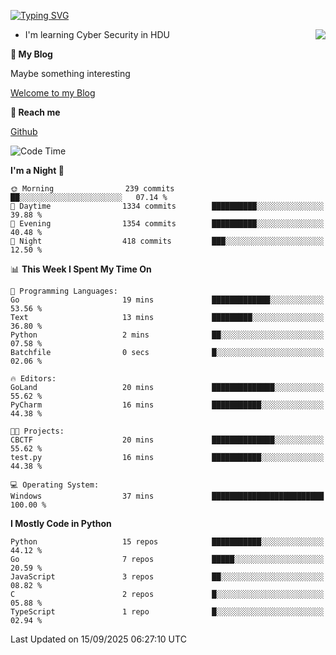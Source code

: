 [![Typing SVG](https://readme-typing-svg.herokuapp.com?font=Fira+Code&pause=1000&random=false&width=450&height=60&lines=Hello+%F0%9F%91%8B%F0%9F%8F%BB;I'm+JBNRZ)](https://git.io/typing-svg)

<a href="#">
  <img align="right" src="https://github-readme-stats.vercel.app/api?username=JBNRZ&show_icons=true&bg_color=15,f2f7fd,E0EAFC" />
</a>

- I'm learning Cyber Security in HDU

 **🌱 My Blog**

Maybe something interesting

[Welcome to my Blog](https://jbnrz.com.cn/)

 **💬 Reach me** 

[Github](https://github.com/JBNRZ)


<!--START_SECTION:waka-->
![Code Time](http://img.shields.io/badge/Code%20Time-1%2C399%20hrs%2018%20mins-blue)

**I'm a Night 🦉** 

```text
🌞 Morning                239 commits         ██░░░░░░░░░░░░░░░░░░░░░░░   07.14 % 
🌆 Daytime                1334 commits        ██████████░░░░░░░░░░░░░░░   39.88 % 
🌃 Evening                1354 commits        ██████████░░░░░░░░░░░░░░░   40.48 % 
🌙 Night                  418 commits         ███░░░░░░░░░░░░░░░░░░░░░░   12.50 % 
```


📊 **This Week I Spent My Time On** 

```text
💬 Programming Languages: 
Go                       19 mins             █████████████░░░░░░░░░░░░   53.56 % 
Text                     13 mins             █████████░░░░░░░░░░░░░░░░   36.80 % 
Python                   2 mins              ██░░░░░░░░░░░░░░░░░░░░░░░   07.58 % 
Batchfile                0 secs              █░░░░░░░░░░░░░░░░░░░░░░░░   02.06 % 

🔥 Editors: 
GoLand                   20 mins             ██████████████░░░░░░░░░░░   55.62 % 
PyCharm                  16 mins             ███████████░░░░░░░░░░░░░░   44.38 % 

🐱‍💻 Projects: 
CBCTF                    20 mins             ██████████████░░░░░░░░░░░   55.62 % 
test.py                  16 mins             ███████████░░░░░░░░░░░░░░   44.38 % 

💻 Operating System: 
Windows                  37 mins             █████████████████████████   100.00 % 
```

**I Mostly Code in Python** 

```text
Python                   15 repos            ███████████░░░░░░░░░░░░░░   44.12 % 
Go                       7 repos             █████░░░░░░░░░░░░░░░░░░░░   20.59 % 
JavaScript               3 repos             ██░░░░░░░░░░░░░░░░░░░░░░░   08.82 % 
C                        2 repos             █░░░░░░░░░░░░░░░░░░░░░░░░   05.88 % 
TypeScript               1 repo              █░░░░░░░░░░░░░░░░░░░░░░░░   02.94 % 
```




 Last Updated on 15/09/2025 06:27:10 UTC
<!--END_SECTION:waka-->
